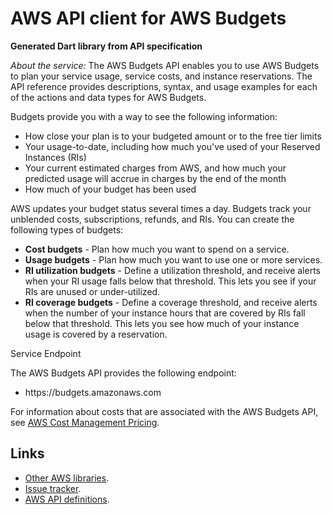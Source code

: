 # AWS API client for AWS Budgets

**Generated Dart library from API specification**

*About the service:*
The AWS Budgets API enables you to use AWS Budgets to plan your service
usage, service costs, and instance reservations. The API reference provides
descriptions, syntax, and usage examples for each of the actions and data
types for AWS Budgets.

Budgets provide you with a way to see the following information:

<ul>
<li>
How close your plan is to your budgeted amount or to the free tier limits
</li>
<li>
Your usage-to-date, including how much you've used of your Reserved
Instances (RIs)
</li>
<li>
Your current estimated charges from AWS, and how much your predicted usage
will accrue in charges by the end of the month
</li>
<li>
How much of your budget has been used
</li>
</ul>
AWS updates your budget status several times a day. Budgets track your
unblended costs, subscriptions, refunds, and RIs. You can create the
following types of budgets:

<ul>
<li>
<b>Cost budgets</b> - Plan how much you want to spend on a service.
</li>
<li>
<b>Usage budgets</b> - Plan how much you want to use one or more services.
</li>
<li>
<b>RI utilization budgets</b> - Define a utilization threshold, and receive
alerts when your RI usage falls below that threshold. This lets you see if
your RIs are unused or under-utilized.
</li>
<li>
<b>RI coverage budgets</b> - Define a coverage threshold, and receive alerts
when the number of your instance hours that are covered by RIs fall below
that threshold. This lets you see how much of your instance usage is covered
by a reservation.
</li>
</ul>
Service Endpoint

The AWS Budgets API provides the following endpoint:

<ul>
<li>
https://budgets.amazonaws.com
</li>
</ul>
For information about costs that are associated with the AWS Budgets API,
see <a href="https://aws.amazon.com/aws-cost-management/pricing/">AWS Cost
Management Pricing</a>.

## Links

- [Other AWS libraries](https://github.com/agilord/aws_client/tree/master/generated).
- [Issue tracker](https://github.com/agilord/aws_client/issues).
- [AWS API definitions](https://github.com/aws/aws-sdk-js/tree/master/apis).
